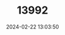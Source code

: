---
title: "13992"
category: "Muscardinus avellanarius"
draft: false
date: 2024-02-22 13:03:50
languages:
  English: ["Common Dormouse", "Hazel Dormouse"]
  French: ["Muscardin"]
  Spanish; Castilian: ["Muscardino"]
  Greek, Modern (1453-): ["Βουνομυωξός"]
---